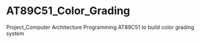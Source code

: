 # AT89C51_Color_Grading
Project_Computer Architecture
Programming AT89C51 to build color grading system
